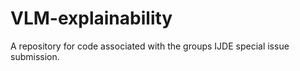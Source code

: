 # VLM-explainability
A repository for code associated with the groups IJDE special issue submission.
